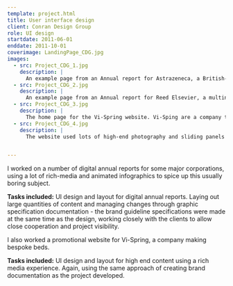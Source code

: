 ```yaml
---
template: project.html
title: User interface design
client: Conran Design Group
role: UI design
startdate: 2011-06-01
enddate: 2011-10-01
coverimage: LandingPage_CDG.jpg
images:
  - src: Project_CDG_1.jpg
    description: |
      An example page from an Annual report for Astrazeneca, a British-Swedish multinational pharmaceutical and biopharmaceutical company.
  - src: Project_CDG_2.jpg
    description: |
      An example page from an Annual report for Reed Elsevier, a multinational information and analytics company.
  - src: Project_CDG_3.jpg
    description: |
      The home page for the Vi-Spring website. Vi-Sping are a company that produce luxury beds.
  - src: Project_CDG_4.jpg
    description: |
      The website used lots of high-end photography and sliding panels to showcase the product.


---
```

I worked on a number of digital annual reports for some major corporations, using a lot of rich-media and animated
infographics to spice up this usually boring subject.

**Tasks included:** UI design and layout for digital annual reports. Laying out large quantities of 
content and managing changes through graphic specification documentation - the brand guideline 
specifications were made at the same time as the design, working closely with the clients to allow close cooperation and project visibility.

I also worked a promotional website for Vi-Spring, a company making bespoke beds.

**Tasks included:** UI design and layout for high end content using a rich media experience. Again, using 
the same approach of creating brand documentation as the project developed.
